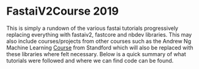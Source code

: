 # FastaiV2Course 2019

This is simply a rundown of the various fastai tutorials progressively replacing everything with fastaiv2, fastcore and nbdev libraries. This may also include courses/projects from other courses such as the Andrew Ng Machine Learning [Course](https://www.youtube.com/watch?v=PPLop4L2eGk&list=PLLssT5z_DsK-h9vYZkQkYNWcItqhlRJLN) from Standford
which will also be replaced with these libraries where felt necessary. Below is a quick summary of what tutorials were followed and where we can find code can be found.
